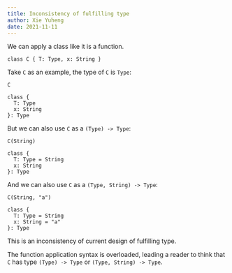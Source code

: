 ```yaml
---
title: Inconsistency of fulfilling type
author: Xie Yuheng
date: 2021-11-11
---
```


We can apply a class like it is a function.

``` cicada
class C { T: Type, x: String }
```

Take `C` as an example,  the type of `C` is `Type`:

``` cicada
C
```

``` cicada output
class {
  T: Type
  x: String
}: Type
```

But we can also use `C` as a `(Type) -> Type`:

``` cicada
C(String)
```

``` cicada output
class {
  T: Type = String
  x: String
}: Type
```

And we can also use `C` as a `(Type, String) -> Type`:


``` cicada
C(String, "a")
```

``` cicada output
class {
  T: Type = String
  x: String = "a"
}: Type
```

This is an inconsistency of current design of fulfilling type.

The function application syntax is overloaded,
leading a reader to think that `C` has type `(Type) -> Type` or `(Type, String) -> Type`.
